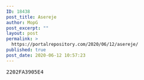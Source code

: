 ```yaml
---
ID: 18438
post_title: Asereje
author: MopG
post_excerpt: ""
layout: post
permalink: >
  https://portalrepository.com/2020/06/12/asereje/
published: true
post_date: 2020-06-12 10:57:23
---
```

<pre>2202FA3905E4</pre>